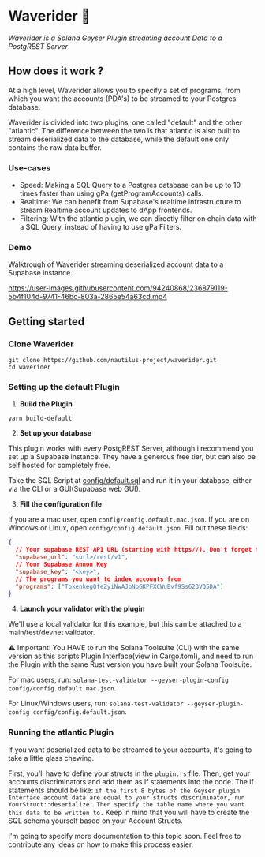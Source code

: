 # Waverider 🌊
*Waverider is a Solana Geyser Plugin streaming account Data to a PostgREST Server*

## How does it work ?
At a high level, Waverider allows you to specify a set of programs, from which you want the accounts (PDA's) to be streamed to your Postgres database.

Waverider is divided into two plugins, one called "default" and the other "atlantic".
The difference between the two is that atlantic is also built to stream deserialized data to the database, while the default one only contains the raw data buffer.

### Use-cases

- Speed: Making a SQL Query to a Postgres database can be up to 10 times faster than using gPa (getProgramAccounts) calls.
- Realtime: We can benefit from Supabase's realtime infrastructure to stream Realtime account updates to dApp frontends.
- Filtering: With the atlantic plugin, we can directly filter on chain data with a SQL Query, instead of having to use gPa Filters.

### Demo

Walktrough of Waverider streaming deserialized account data to a Supabase instance.

https://user-images.githubusercontent.com/94240868/236879119-5b4f104d-9741-46bc-803a-2865e54a63cd.mp4

## Getting started

### Clone Waverider

```
git clone https://github.com/nautilus-project/waverider.git
cd waverider
```

### Setting up the default Plugin

1. __Build the Plugin__

```
yarn build-default
```

2. __Set up your database__

This plugin works with every PostgREST Server, although i recommend you set up a Supabase instance. They have a generous free tier, but can also be self hosted for completely free.

Take the SQL Script at [config/default.sql](https://github.com/nautilus-project/waverider/blob/main/config/default.sql) and run it in your database, either via the CLI or a GUI(Supabase web GUI).

3. __Fill the configuration file__

If you are a mac user, open `config/config.default.mac.json`. If you are on Windows or Linux, open `config/config.default.json`.
Fill out these fields:

```json
{
  // Your supabase REST API URL (starting with https//). Don't forget the /rest/v1 at the end
  "supabase_url": "<url>/rest/v1",
  // Your Supabase Annon Key
  "supabase_key": "<key>",
  // The programs you want to index accounts from
  "programs": ["TokenkegQfeZyiNwAJbNbGKPFXCWuBvf9Ss623VQ5DA"]
}
```

4. __Launch your validator with the plugin__

We'll use a local validator for this example, but this can be attached to a main/test/devnet validator.

⚠️ Important: You HAVE to run the Solana Toolsuite (CLI) with the same version as this scripts Plugin Interface(view in Cargo.toml), and need to run the Plugin with the same Rust version you have built your Solana Toolsuite.

For mac users, run: `solana-test-validator --geyser-plugin-config config/config.default.mac.json`.

For Linux/Windows users, run: `solana-test-validator --geyser-plugin-config config/config.default.json`.

### Running the atlantic Plugin

If you want deserialized data to be streamed to your accounts, it's going to take a little glass chewing.

First, you'll have to define your structs in the `plugin.rs` file. Then, get your accounts discriminators and add them as if statements into the code. The if statements should be like: `if the first 8 bytes of the Geyser plugin Interface account data are equal to your structs discriminator, run YourStruct::deserialize. Then specify the table name where you want this data to be written to.` Keep in mind that you will have to create the SQL schema yourself based on your Account Structs.

I'm going to specify more documentation to this topic soon. Feel free to contribute any ideas on how to make this process easier.
